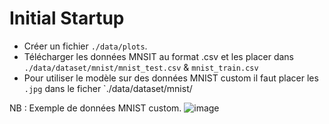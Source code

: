 # Initial Startup

- Créer un fichier `./data/plots`.
- Télécharger les données MNSIT au format .csv et les placer dans `./data/dataset/mnist/mnist_test.csv` & `mnist_train.csv`
- Pour utiliser le modèle sur des données MNIST custom il faut placer les `.jpg` dans le ficher `./data/dataset/mnist/

NB : Exemple de données MNIST custom.
![image](https://cdn.discordapp.com/attachments/789564057362759680/1378516701028814930/IMG_8382.jpg?ex=683ce339&is=683b91b9&hm=6be8a306e7f49c86823204a21dfc57bd52e84ada82882a2e07e4c7c0ff8129ea&)
